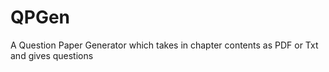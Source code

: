 # QPGen
A Question Paper Generator which takes in chapter contents as PDF or Txt and gives questions
